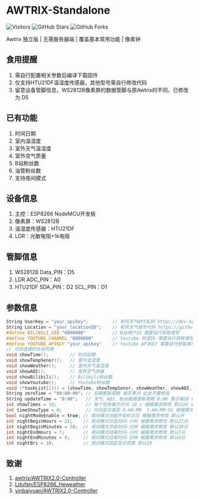 # AWTRIX-Standalone
![Visitors](https://visitor-badge.glitch.me/badge?page_id=zys91.AWTRIX-Standalone)
![GitHub Stars](https://img.shields.io/github/stars/zys91/AWTRIX-Standalone.svg?style=flat-square&label=Stars&logo=github)
![GitHub Forks](https://img.shields.io/github/forks/zys91/AWTRIX-Standalone.svg?style=flat-square&label=Forks&logo=github)

Awtrix 独立版 | 无需服务器端 | 覆盖基本常用功能 | 像素钟

## 食用提醒

1. 需自行配置相关参数后编译下载固件
2. 仅支持HTU21DF温湿度传感器，其他型号需自行修改代码
3. 留意设备管脚信息，WS2812B像素屏的数据管脚与原Awtrix的不同，已修改为 D5

## 已有功能
1. 时间日期
2. 室内温湿度
3. 室外天气温湿度
4. 室外空气质量
5. B站粉丝数
6. 油管粉丝数
7. 支持夜间模式

## 设备信息
1. 主控：ESP8266 NodeMCU开发板
2. 像素屏：WS2812B
3. 温湿度传感器：HTU21DF
4. LDR：光敏电阻+1k电阻

## 管脚信息
1. WS2812B		Data_PIN：D5
2. LDR			ADC_PIN：A0
3. HTU21DF		SDA_PIN：D2	SCL_PIN：D1

## 参数信息
```C
String UserKey = "your_apikey"; 		// 和风天气API私钥 https://dev.heweather.com/docs/start/ 需要自行申请
String Location = "your_locationID";	// 和风天气城市代码 https://github.com/qwd/LocationList/blob/master/China-City-List-latest.csv Location_ID 需要自行查询
#define BILIBILI_UID "0000000"			// B站用户ID 需要自行获取填写
#define YOUTUBE_CHANNEL "0000000"		// Youtube 频道ID 需要自行获取填写
#define YOUTUBE_APIKEY "your_apikey"	// Youtube APIKEY 需要自行获取填写
// 可供选择的任务列表
void showTime();		// 时间日期
void showTempSenor();	// 室内温湿度
void showWeather();		// 室外天气温湿度
void showAQI();			// 室外空气质量
void showBilibili();	// Bilibili粉丝数
void showYoutube();		// Youtube粉丝数
void (*taskList[])() = {showTime, showTempSenor, showWeather, showAQI, showBilibili, showYoutube}; // 在此处根据需求自行调节任务开关和顺序
String zeroTime = "00:00:00"; // 日期更新周期 每天零点 此处不要修改
String updateTime = "0:00";   // 天气、AQI、粉丝数据更新周期 0:00 表示每10 min更新 格式可以泛化 根据需求修改 默认10 min
int showTimes = 10;           // 每个任务展示时间 10 s 根据需求修改 默认10 s
int timeShowType = 0;         // 时间显示类型 0-HH:MM  1-HH:MM:SS 根据需求修改 默认HH:MM
bool nightModeEnable = true; // 夜间模式功能开启标志位 根据需求修改 默认开
int nightBeginHours = 22;    // 夜间模式开启时间-小时 根据需求修改 默认22点
int nightBeginMinutes = 30;  // 夜间模式开启时间-分钟 根据需求修改 默认30分
int nightEndHours = 7;       // 夜间模式结束时间-小时 根据需求修改 默认7点
int nightEndMinutes = 0;     // 夜间模式结束时间-分钟 根据需求修改 默认0分
int nightBri = 10;           // 夜间模式固定显示亮度 默认10
```
## 致谢
1. [awtrix/AWTRIX2.0-Controller](https://github.com/awtrix/AWTRIX2.0-Controller)
2. [Ldufan/ESP8266_Heweather](https://github.com/Ldufan/ESP8266_Heweather)
3. [yinbaiyuan/AWTRIX2.0-Controller](https://github.com/yinbaiyuan/AWTRIX2.0-Controller)

